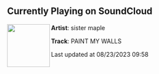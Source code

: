 ## Currently Playing on SoundCloud

[<img align="left" width="100" src="https://i1.sndcdn.com/artworks-RjCknPKvxi1ahy23-aL0Xog-t500x500.jpg">](https://soundcloud.com/careinq/paint-my-walls?in=careinq/sets/songs-to-put-on-your-ipod)

**Artist**: sister maple 

**Track**: PAINT MY WALLS

Last updated at 08/23/2023 09:58
